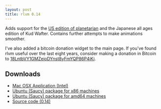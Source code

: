 ```yaml
---
layout: post
title: rlvm 0.14
---
```


Adds support for the [US edition of planetarian](http://store.steampowered.com/app/316720/) and the Japanese all ages edition of Kud Wafter. Contains further attempts to make animations smoother.

<div class="downloadinfo">

<p>I've also added a bitcoin donation widget to the main page. If you've found rlvm useful over the last eight years, consider making a donation in Bitcoin to <a href="https://blockchain.info/address/18LntbVY1GMZeioDYnst8yFmYQP86P4iKi">18LntbVY1GMZeioDYnst8yFmYQP86P4iKi</a>.</p>

<h2>Downloads</h2>
<ul>
  <li class="macicon">
    <a href="https://github.com/eglaysher/rlvm/releases/download/release-0.14/rlvm_0.14.dmg"
       onClick="_gaq.push(['_trackEvent', 'Download', 'rlvm_0.14.dmg']);">
      Mac OSX Application (Intel)
    </a>
  </li>
  <li class="ubuntuicon">
    <a href="https://github.com/eglaysher/rlvm/releases/download/release-0.14/rlvm_0.14_i386.deb"
     onClick="_gaq.push(['_trackEvent', 'Download', 'rlvm_0.14.1_i386.deb']);">
      Ubuntu (Saucy) package for x86 machines
    </a>
  </li>
  <li class="ubuntuicon">
    <a href="https://github.com/eglaysher/rlvm/releases/download/release-0.14/rlvm_0.14_amd64.deb"
     onClick="_gaq.push(['_trackEvent', 'Download', 'rlvm_0.14.1_amd64.deb']);">
      Ubuntu (Saucy) package for amd64 machines
    </a>
  </li>
  <li class="sourceicon">
    <a href="http://github.com/eglaysher/rlvm/tarball/release-0.14"
       onClick="_gaq.push(['_trackEvent', 'Download', 'source-0.14']);">
      Source code (0.14)
    </a>
  </li>
</ul>
</div>

